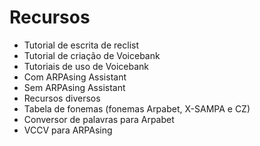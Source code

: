 # Recursos
- Tutorial de escrita de reclist
- Tutorial de criação de Voicebank
- Tutoriais de uso de Voicebank
 - Com ARPAsing Assistant
 - Sem ARPAsing Assistant
 - Recursos diversos
 - Tabela de fonemas (fonemas Arpabet, X-SAMPA e CZ)
 - Conversor de palavras para Arpabet
 - VCCV para ARPAsing